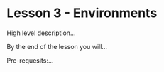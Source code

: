 # Lesson 3 - Environments

High level description...

By the end of the lesson you will...

Pre-requesits:...